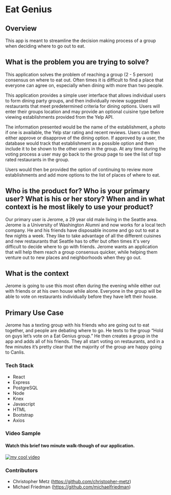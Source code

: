 # Eat Genius

## Overview

This app is meant to streamline the decision making process of a group when deciding where to go out to eat.

## What is the problem you are trying to solve?

This application solves the problem of reaching a group (2 - 5 person) consensus on where to eat out. Often times it is difficult to find a place  that everyone can agree on, especially when dining with more than two people.

This application provides a simple user interface that allows individual users to form dining party groups, and then individually review suggested restaurants that meet predetermined criteria for dining options. Users will enter their groups location and may provide an optional cuisine type before viewing establishments provided from the Yelp API.

The information presented would be the name of the establishment, a photo if one is available, the Yelp star rating and recent reviews. Users can then either approve or disapprove of the dining option. If approved by a user, the database would track that establishment as a possible option and then include it to be shown to the other users in the group. At any time during the voting process a user may go back to the group page to see the list of top rated restaurants in the group.

Users would then be provided the option of continuing to review more establishments and add more options to the list of places of where to eat.

## Who is the product for? Who is your primary user? What is his or her story?  When and in what context is he most likely to use your product?

Our primary user is Jerome, a 29 year old male living in the Seattle area. Jerome is a University of Washington Alumni and now works for a local tech company. He and his friends have disposable income and go out to eat a few nights a week. They like to take advantage of all the different cuisines and new restaurants that Seattle has to offer but often times it's very difficult to decide where to go with friends. Jerome wants an application that will help them reach a group consensus quicker, while helping them venture out to new places and neighborhoods when they go out.

## What is the context

Jerome is going to use this most often during the evening while either out with friends or at his own house while alone. Everyone in the group will be able to vote on restaurants individually before they have left their house.

## Primary Use Case
Jerome has a texting group with his friends who are going out to eat together, and people are debating where to go. He texts to the group “Hold on guys let’s vote on a Eat Genius group.” He then creates a group in the app and adds all of his friends. They all start voting on restaurants, and in a few minutes it’s pretty clear that the majority of the group are happy going to Canlis.

### Tech Stack
- React
- Express
- PostgreSQL
- Node
- Knex
- Javascript
- HTML
- Bootstrap
- Axios

### Video Sample
#### Watch this brief two minute walk-though of our application.
[![my cool video](https://img.youtube.com/vi/glEvogjdEVY/0.jpg)](https://www.youtube.com/watch?v=glEvogjdEVY)

### Contributors
- Christopher Metz (https://github.com/christopher-metz)
- Michael Friedman (https://github.com/michaelfriedman)
